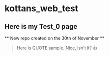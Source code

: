# kottans_web_test
## Here is my Test_0 page

** New repo created on the 30th of November **

> Here is QUOTE sample. Nice, isn't it? :+1:

